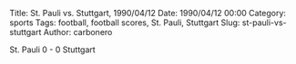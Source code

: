 Title: St. Pauli vs. Stuttgart, 1990/04/12
Date: 1990/04/12 00:00
Category: sports
Tags: football, football scores, St. Pauli, Stuttgart
Slug: st-pauli-vs-stuttgart
Author: carbonero


St. Pauli 0 - 0 Stuttgart
